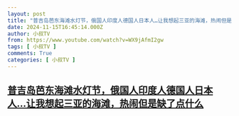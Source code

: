 ```yaml
---
layout: post
title: "普吉岛芭东海滩水灯节，俄国人印度人德国人日本人…让我想起三亚的海滩，热闹但是缺了点什么"
date: 2024-11-15T16:45:14.000Z
author: 小叔TV
from: https://www.youtube.com/watch?v=WX9jAfmI2gw
tags: [ 小叔TV ]
comments: True
categories: [ 小叔TV ]
---
```

<!--1731689114000-->
[普吉岛芭东海滩水灯节，俄国人印度人德国人日本人…让我想起三亚的海滩，热闹但是缺了点什么](https://www.youtube.com/watch?v=WX9jAfmI2gw)
------

<div>

</div>
